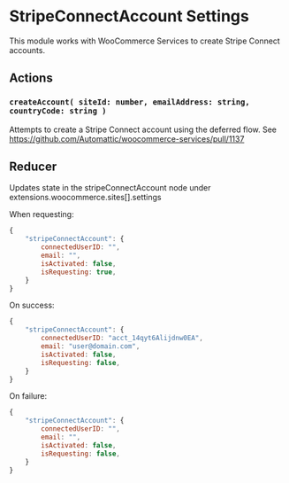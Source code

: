 # StripeConnectAccount Settings

This module works with WooCommerce Services to create Stripe Connect accounts.

## Actions

### `createAccount( siteId: number, emailAddress: string, countryCode: string )`

Attempts to create a Stripe Connect account using the deferred flow. See https://github.com/Automattic/woocommerce-services/pull/1137

## Reducer

Updates state in the stripeConnectAccount node under extensions.woocommerce.sites[].settings

When requesting:

```js
{
	"stripeConnectAccount": {
		connectedUserID: "",
		email: "",
		isActivated: false,
		isRequesting: true,
	}
}
```

On success:

```js
{
	"stripeConnectAccount": {
		connectedUserID: "acct_14qyt6Alijdnw0EA",
		email: "user@domain.com",
		isActivated: false,
		isRequesting: false,
	}
}
```

On failure:

```js
{
	"stripeConnectAccount": {
		connectedUserID: "",
		email: "",
		isActivated: false,
		isRequesting: false,
	}
}
```
